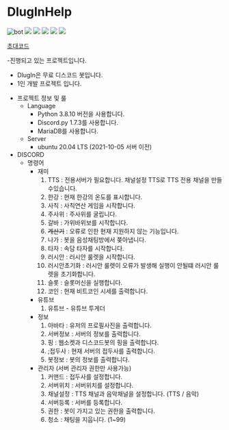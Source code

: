 # DlugInHelp

![bot](https://user-images.githubusercontent.com/59546443/135705060-2014128d-2081-44fb-ae61-0135feac5bb6.PNG)
<img src="https://img.shields.io/badge/Linux-000000?style=flat-square&logo=Linux&logoColor=white"/></a>
<img src="https://img.shields.io/badge/ubuntu-000000?style=flat-square&logo=Ubuntu&logoColor=white"/></a>
<img src="https://img.shields.io/badge/MariaDB-000000?style=flat-square&logo=MariaDB&logoColor=white"/></a>
<img src="https://img.shields.io/badge/Python-3766AB?style=flat-square&logo=Python&logoColor=white"/></a>
<img src="https://img.shields.io/badge/Discord-7b8fcb?style=flat-square&logo=Discord&logoColor=white"/></a>


[초대코드](https://discord.com/oauth2/authorize?client_id=475715049198190602&permissions=1133584&scope=bot)

-진행되고 있는 프로젝트입니다.
 * DlugIn은 무료 디스코드 봇입니다.
 * 1인 개발 프로젝트 입니다.

- 프로젝트 정보 및 룰
  * Language
    - Python 3.8.10 버전을 사용합니다.
    - Discord.py 1.7.3를 사용합니다.
    - MariaDB를 사용합니다.
  * Server
    - ubuntu 20.04 LTS (2021-10-05 서버 이전)
- DISCORD
  * 명령어
    - 재미
      1. TTS : 전용서버가 필요합니다. 채널설정 TTS로 TTS 전용 채널을 만들수있습니다.
      2. 한강 : 현재 한강의 온도를 표시합니다.
      3. 사칙 : 사칙연산 게임을 시작합니다.
      4. 주사위 : 주사위를 굴립니다.
      5. 갈바 : 가위바위보를 시작합니다.
      6. ~~계산기~~ : 오류로 인한 현재 지원하지 않는 기능입니다.
      7. 나가 : 봇을 음성채팅방에서 쫒아냅니다.
      8. 타자 : 속담 타자를 시작합니다.
      9. 러시안 : 러시안 룰렛을 시작합니다.
      10. 러시안초기화 : 러시안 룰렛이 오류가 발생해 실행이 안될떄 러시안 룰렛을 초기화합니다.
      11. 슬롯 : 슬롯머신을 실행합니다.
      12. 코인 : 현재 비트코인 시세를 출력합니다.
    - 유튜브
      1. 유튜브 - 유튜브 투게더
    - 정보
      1. 아바타 : 유저의 프로필사진을 출력합니다.
      2. 서버정보 : 서버의 정보를 출력합니다.
      3. 핑 : 웹소켓과 디스코드봇의 핑을 출력합니다.
      4. ;접두사 : 현재 서버의 접두사를 출력합니다.
      5. 봇정보 : 봇의 정보를 출력합니다.
    - 관리자 (서버 관리자 권한만 사용가능)
      1. 커맨드 : 접두사를 설정합니다.
      2. 서버위치 : 서버위치를 설정합니다.
      3. 채널설정 : TTS 채널과 음악채널을 설정합니다. (TTS / 음악)
      4. 서버등록 : 서버를 등록합니다. 
      5. 권한 : 봇이 가지고 있는 권한을 출력합니다.
      6. 청소 : 채팅을 지웁니다. (1~99)





